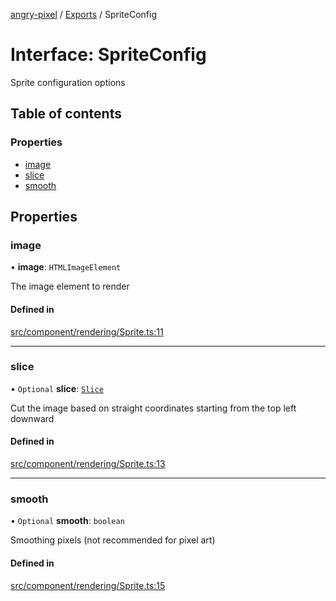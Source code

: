 [angry-pixel](../README.md) / [Exports](../modules.md) / SpriteConfig

# Interface: SpriteConfig

Sprite configuration options

## Table of contents

### Properties

- [image](SpriteConfig.md#image)
- [slice](SpriteConfig.md#slice)
- [smooth](SpriteConfig.md#smooth)

## Properties

### image

• **image**: `HTMLImageElement`

The image element to render

#### Defined in

[src/component/rendering/Sprite.ts:11](https://github.com/angry-pixel-studio/angry-pixel-engine/blob/2e7a4eb/src/component/rendering/Sprite.ts#L11)

___

### slice

• `Optional` **slice**: [`Slice`](Slice.md)

Cut the image based on straight coordinates starting from the top left downward

#### Defined in

[src/component/rendering/Sprite.ts:13](https://github.com/angry-pixel-studio/angry-pixel-engine/blob/2e7a4eb/src/component/rendering/Sprite.ts#L13)

___

### smooth

• `Optional` **smooth**: `boolean`

Smoothing pixels (not recommended for pixel art)

#### Defined in

[src/component/rendering/Sprite.ts:15](https://github.com/angry-pixel-studio/angry-pixel-engine/blob/2e7a4eb/src/component/rendering/Sprite.ts#L15)
